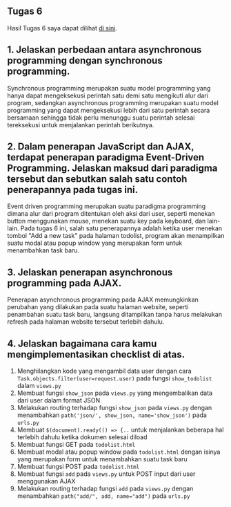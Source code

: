 ## Tugas 6
Hasil Tugas 6 saya dapat dilihat [di sini](https://jonathan-tugas2.herokuapp.com/todolist/).

## 1. Jelaskan perbedaan antara asynchronous programming dengan synchronous programming.
Synchronous programming merupakan suatu model programming yang hanya dapat mengeksekusi perintah satu demi satu mengikuti alur dari program, sedangkan asynchronous programming merupakan suatu model programming yang dapat mengeksekusi lebih dari satu perintah secara bersamaan sehingga tidak perlu menunggu suatu perintah selesai tereksekusi untuk menjalankan perintah berikutnya.

## 2. Dalam penerapan JavaScript dan AJAX, terdapat penerapan paradigma Event-Driven Programming. Jelaskan maksud dari paradigma tersebut dan sebutkan salah satu contoh penerapannya pada tugas ini.
Event driven programming merupakan suatu paradigma programming dimana alur dari program ditentukan oleh aksi dari user, seperti menekan button menggunakan mouse, menekan suatu key pada keyboard, dan lain-lain. Pada tugas 6 ini, salah satu penerapannya adalah ketika user menekan tombol "Add a new task" pada halaman todolist, program akan menampilkan suatu modal atau popup window yang merupakan form untuk menambahkan task baru.

## 3. Jelaskan penerapan asynchronous programming pada AJAX.
Penerapan asynchronous programming pada AJAX memungkinkan perubahan yang dilakukan pada suatu halaman website, seperti penambahan suatu task baru, langsung ditampilkan tanpa harus melakukan refresh pada halaman website tersebut terlebih dahulu.

## 4. Jelaskan bagaimana cara kamu mengimplementasikan checklist di atas.
1. Menghilangkan kode yang mengambil data user dengan cara `Task.objects.filter(user=request.user)` pada fungsi `show_todolist` dalam `views.py`
2. Membuat fungsi `show_json` pada `views.py` yang mengembalikan data dari user dalam format JSON
3. Melakukan routing terhadap fungsi `show_json` pada `views.py` dengan menambahkan `path('json/', show_json, name='show_json')` pada `urls.py`
4. Membuat `$(document).ready(() => {..` untuk menjalankan beberapa hal terlebih dahulu ketika dokumen selesai diload
5. Membuat fungsi GET pada `todolist.html`
6. Membuat modal atau popup window pada `todolist.html` dengan isinya yang merupakan form untuk menambahkan suatu task baru
7. Membuat fungsi POST pada `todolist.html`
8. Membuat fungsi `add` pada `views.py` untuk POST input dari user menggunakan AJAX
8. Melakukan routing terhadap fungsi `add` pada `views.py` dengan menambahkan `path("add/", add, name="add")` pada `urls.py`
